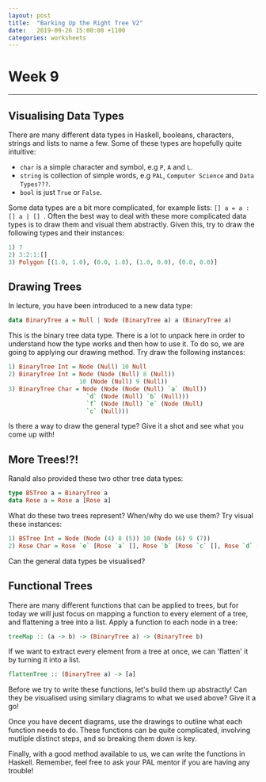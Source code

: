 ```yaml
---
layout: post
title:  "Barking Up the Right Tree V2"
date:   2019-09-26 15:00:00 +1100
categories: worksheets
---
```


# Week 9
-------

## Visualising Data Types
There are many different data types in Haskell, booleans, characters, strings and lists to name a few. Some of these types are hopefully quite intuitive:

- ```char``` is a simple character and symbol, e.g ```P```, ```A``` and ```L```.
- ```string``` is collection of simple words, e.g ```PAL```, ```Computer Science``` and ```Data Types???```.
- ```bool``` is just ```True``` or ```False```.

Some data types are a bit more complicated, for example lists: ```[] a = a : [] a | [] ```. Often the best way to deal with these more complicated data types is to draw them and visual them abstractly. Given this, try to draw the following types and their instances:
```haskell
1) 7
2) 3:2:1:[]
3) Polygon [(1.0, 1.0), (0.0, 1.0), (1.0, 0.0), (0.0, 0.0)]
```

## Drawing Trees
In lecture, you have been introduced to a new data type:

```haskell
data BinaryTree a = Null | Node (BinaryTree a) a (BinaryTree a)
```

This is the binary tree data type. There is a lot to unpack here in order to understand how the type works and then how to use it. To do so, we are going to applying our drawing method. Try draw the following instances:
```haskell
1) BinaryTree Int = Node (Null) 10 Null
2) BinaryTree Int = Node (Node (Null) 8 (Null))
                    10 (Node (Null) 9 (Null))
3) BinaryTree Char = Node (Node (Node (Null) `a` (Null))
                      `d` (Node (Null) `b` (Null)))
                      `f` (Node (Null) `e` (Node (Null)
                      `c` (Null)))
```
Is there a way to draw the general type? Give it a shot and see what you come up with!

## More Trees!?!

Ranald also provided these two other tree data types:
```haskell
type BSTree a = BinaryTree a 
data Rose a = Rose a [Rose a]
```
What do these two trees represent? When/why do we use them? Try visual these instances:
```haskell
1) BSTree Int = Node (Node (4) 8 (5)) 10 (Node (6) 9 (7))
2) Rose Char = Rose `e` [Rose `a` [], Rose `b` [Rose `c` [], Rose `d` []]]
```

Can the general data types be visualised?

## Functional Trees
There are many different functions that can be applied to trees, but for today we will just focus on mapping a function to every element of a tree, and flattening a tree into a list.
Apply a function to each node in a tree: 
```haskell
treeMap :: (a -> b) -> (BinaryTree a) -> (BinaryTree b)
```

If we want to extract every element from a tree at once, we can 'flatten' it by turning it into a list. 
```haskell 
flattenTree :: (BinaryTree a) -> [a] 
```
Before we try to write these functions, let's build them up abstractly! Can they be visualised using similary diagrams to what we used above? Give it a go!

Once you have decent diagrams, use the drawings to outline what each function needs to do. These functions can be quite complicated, involving mutliple distinct steps, and so breaking them down is key.

Finally, with a good method available to us, we can write the functions in Haskell. Remember, feel free to ask your PAL mentor if you are having any trouble!

